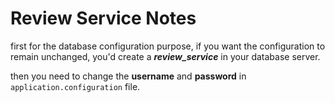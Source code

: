 # Review Service Notes

first for the database configuration purpose, if you want the configuration to remain unchanged, 
you'd create a _**review_service**_ in your database server.

then you need to change the **username** and **password** in `application.configuration` file.

